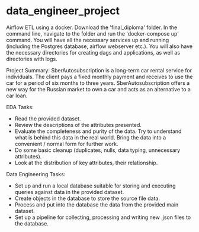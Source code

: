 # data_engineer_project
Airflow ETL using a docker. Download the 'final_diploma' folder. In the command line, navigate to the folder and run the 'docker-compose up' command. 
You will have all the necessary services up and running (including the Postgres database, airflow webserver etc.). 
You will also have the necessary directories for creating dags and applications, as well as directories with logs.


Project Summary:
SberAutosubscription is a long-term car rental service for individuals. The client pays a fixed monthly payment and receives to use the car for a period of six months to three years. SberAutosubscription offers a new way for the Russian market to own a car and acts as an alternative to a car loan.

EDA Tasks:
- Read the provided dataset.
- Review the descriptions of the attributes presented.
- Evaluate the completeness and purity of the data. Try to understand what is behind this data in the real world. Bring the data into a convenient / normal form for further work.
- Do some basic cleanup (duplicates, nulls, data typing, unnecessary attributes).
- Look at the distribution of key attributes, their relationship.

Data Engineering Tasks:
- Set up and run a local database suitable for storing and executing queries against data in the provided dataset.
- Create objects in the database to store the source file data.
- Process and put into the database the data from the provided main dataset.
- Set up a pipeline for collecting, processing and writing new .json files to the database.

